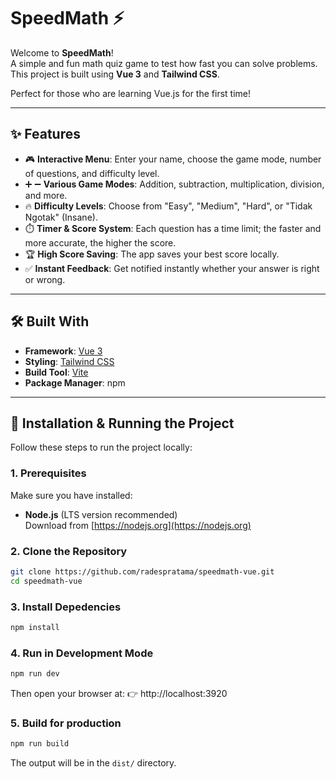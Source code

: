 # SpeedMath ⚡

Welcome to **SpeedMath**!  
A simple and fun math quiz game to test how fast you can solve problems. This project is built using **Vue 3** and **Tailwind CSS**.

Perfect for those who are learning Vue.js for the first time!

---

## ✨ Features

- 🎮 **Interactive Menu**: Enter your name, choose the game mode, number of questions, and difficulty level.
- ➕ ➖ **Various Game Modes**: Addition, subtraction, multiplication, division, and more.
- 🔥 **Difficulty Levels**: Choose from "Easy", "Medium", "Hard", or "Tidak Ngotak" (Insane).
- ⏱️ **Timer & Score System**: Each question has a time limit; the faster and more accurate, the higher the score.
- 🏆 **High Score Saving**: The app saves your best score locally.
- ✅ **Instant Feedback**: Get notified instantly whether your answer is right or wrong.

---

## 🛠️ Built With

- **Framework**: [Vue 3](https://vuejs.org/)
- **Styling**: [Tailwind CSS](https://tailwindcss.com/)
- **Build Tool**: [Vite](https://vitejs.dev/)
- **Package Manager**: npm

---

## 🚀 Installation & Running the Project

Follow these steps to run the project locally:

### 1. Prerequisites

Make sure you have installed:

- **Node.js** (LTS version recommended)  
  Download from [https://nodejs.org](https://nodejs.org)

### 2. Clone the Repository

```bash
git clone https://github.com/radespratama/speedmath-vue.git
cd speedmath-vue
```

### 3. Install Depedencies

```bash
npm install
```

### 4. Run in Development Mode

```bash
npm run dev
```

Then open your browser at:
👉 http://localhost:3920

### 5. Build for production

```bash
npm run build
```

The output will be in the `dist/` directory.

